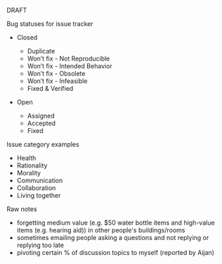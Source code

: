 DRAFT

Bug statuses for issue tracker

- Closed
  - Duplicate
  - Won’t fix - Not Reproducible
  - Won’t fix - Intended Behavior
  - Won’t fix - Obsolete
  - Won’t fix - Infeasible 
  - Fixed & Verified

- Open
  - Assigned
  - Accepted
  - Fixed

Issue category examples
- Health
- Rationality
- Morality
- Communication
- Collaboration
- Living together

Raw notes

- forgetting medium value (e.g. $50 water bottle items and high-value items (e.g. hearing aid)) in other people's buildings/rooms
- sometimes emailing people asking a questions and not replying or replying too late
- pivoting certain % of discussion topics to myself (reported by Aijan)
